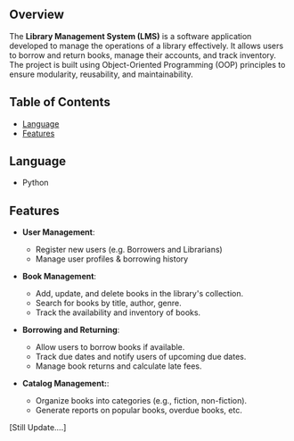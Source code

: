 ## Overview
The **Library Management System (LMS)** is a software application developed to manage the operations of a library effectively. It allows users to borrow and return books, manage their accounts, and track inventory. The project is built using Object-Oriented Programming (OOP) principles to ensure modularity, reusability, and maintainability.

## Table of Contents
- [Language](#language)
- [Features](#features)

## Language
- Python

## Features
* **User Management**:
    - Register new users (e.g. Borrowers and Librarians)
    - Manage user profiles & borrowing history

* **Book Management**: 
    - Add, update, and delete books in the library's collection.
    - Search for books by title, author, genre.
    - Track the availability and inventory of books.

* **Borrowing and Returning**: 
    - Allow users to borrow books if available.
    - Track due dates and notify users of upcoming due dates.
    - Manage book returns and calculate late fees.

* **Catalog Management:**: 
    - Organize books into categories (e.g., fiction, non-fiction).
    - Generate reports on popular books, overdue books, etc.

[Still Update....]
